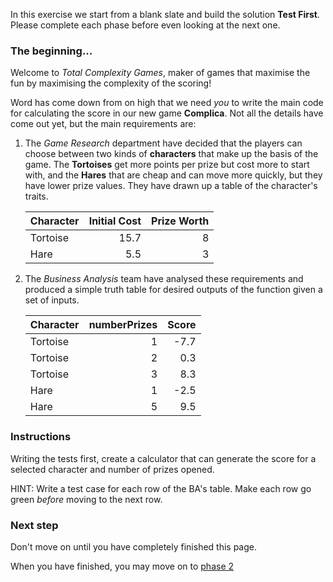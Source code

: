 In this exercise we start from a blank slate and build the solution __Test First__.  Please complete each phase before even looking at the next one.

### The beginning...

Welcome to _Total Complexity Games_, maker of games that maximise the fun by maximising the complexity of the scoring!

Word has come down from on high that we need _you_ to write the main code for calculating the score in our new game __Complica__.  Not all the details have come out yet, but the main requirements are:

1. The _Game Research_ department have decided that the players can choose between two kinds of __characters__ that make up the basis of the game.  The __Tortoises__ get more points per prize but cost more to start with, and the __Hares__ that are cheap and can move more quickly, but they have lower prize values.  They have drawn up a table of the character's traits.

    | Character | Initial Cost | Prize Worth | 
    |-----------|-------------:|------------:|
    | Tortoise  |        15.7  |        8    |
    | Hare      |         5.5  |        3    |

1. The _Business Analysis_ team have analysed these requirements and produced a simple truth table for desired outputs of the function given a set of inputs.

    | Character | numberPrizes | __Score__ |
    |-----------|-------------:|----------:|
    | Tortoise  |            1 |     -7.7  |
    | Tortoise  |            2 |      0.3  |
    | Tortoise  |            3 |      8.3  |
    | Hare      |            1 |     -2.5  |
    | Hare      |            5 |      9.5  |

### Instructions

Writing the tests first, create a calculator that can generate the score for a selected character and number of prizes opened.

HINT: Write a test case for each row of the BA's table.  Make each row go green _before_ moving to the next row.

### Next step

Don't move on until you have completely finished this page.

When you have finished, you may move on to [phase 2](phase2.md)
